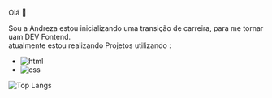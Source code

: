 Olá  👋

Sou a Andreza estou inicializando uma transição de carreira, para me tornar uam DEV Fontend.<br>
atualmente estou realizando Projetos utilizando :


- <img src="https://img.shields.io/badge/HTML5-E34F26?style=for-the-badge&logo=html5&logoColor=white" alt=" html"/> 
- <img src="https://img.shields.io/badge/CSS-239120?&style=for-the-badge&logo=css3&logoColor=white" alt="css"/>



![Top Langs](https://github-readme-stats.vercel.app/api/top-langs/?username=andreza27&layout=compact)
